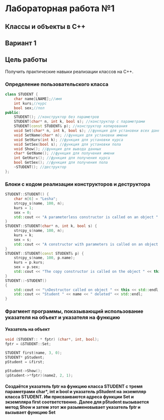 
# Лабораторная работа №1 #

## Классы и объекты в С++ ##

## Вариант 1 ##
 

## Цель работы ##
Получить практические навыки реализации классов на С++.


### Определение пользовательского класса ###
```c++
class STUDENT {
	char name[LNAME];//имя
	int kurs;//курс
	bool sex;//пол
public:
	STUDENT(); //конструктор без параметров
	STUDENT(char* n, int k, bool s); //конструктор с параметрами
	STUDENT(const STUDENT& p); //конструктор копирования
	void Set(char* n, int k, bool s); //функция для установки всех данных
	void SetName(char* n); //функция для установки имени
	void SetKurs(int k); //функция для установки курса
	void SetSex(bool s); //функция для установки пола
	void Show(); //функция для вывода данных
	char* GetName(); //функция для получения имени
	int GetKurs(); //функция для получения курса
	bool GetSex(); //функция для получения пола
	~STUDENT(); //деструктор
};
```

### Блоки с кодом реализации конструкторов и деструктора ###
```c++
STUDENT::STUDENT() {
	char n[6] = "Lesha";
	strcpy_s(name, 100, n);
	kurs = 1;
	sex = 0;
	std::cout << "A parameterless constructor is called on an object " << this << std::endl;
}
STUDENT::STUDENT(char* n, int k, bool s) {
	strcpy_s(name, 100, n);
	kurs = k;
	sex = s;
	std::cout << "A constructor with parameters is called on an object " << this << std::endl;
}
STUDENT::STUDENT(const STUDENT& p) {
	strcpy_s(name, 100, p.name);
	kurs = p.kurs;
	sex = p.sex;
	std::cout << "The copy constructor is called on the object " << this << std::endl;
}
STUDENT::~STUDENT()
{
	std::cout << "\nDestructor called on object " << this << std::endl;
	std::cout << "Student " << name << " deleted" << std::endl;
}

```

### Фрагмент программы, показывающий использование указателя на объект и указателя на функцию ###

#### Указатель на объект ####

```c++
void (STUDENT:: * fptr) (char*, int, bool);
fptr = &STUDENT::Set;

STUDENT first(name, 3, 0);
STUDENT* pStudent;
pStudent = &first;

pStudent->Show();
(pStudent->*fptr)(name2, 2, 1); 
```

#### Создаётся указатель fptr на функцию класса STUDENT с тремя параметрами char*, int и bool и указатель pStudent на экземпляр класса STUDENT. Им присваиваются адреса функции Set и экземпляра first соответственно. Далее для pStudent вызывается метод Show и затем этот же разыменовывает указатель fptr и вызывает функцию Set ####


